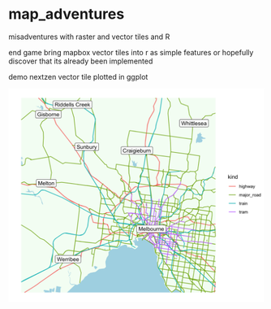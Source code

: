 # map_adventures
misadventures with raster and vector tiles and R

end game bring mapbox vector tiles into r as simple features or
hopefully discover that its already been implemented

demo nextzen vector tile plotted in ggplot

![](metro_melb.png)
